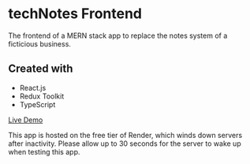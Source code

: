 # techNotes Frontend

The frontend of a MERN stack app to replace the notes system of a ficticious business.

## Created with

- React.js
- Redux Toolkit
- TypeScript

[Live Demo](https://technotes-op6s.onrender.com/)

This app is hosted on the free tier of Render, which winds down servers after inactivity. Please allow up to 30 seconds for the server to wake up when testing this app.

